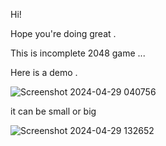 Hi!

Hope you're doing great .

This is incomplete 2048 game ...

Here is a demo .

![Screenshot 2024-04-29 040756](https://github.com/AlirezaSaadatmand/2048-Game/assets/157215281/12eb4ce2-000d-40df-971e-b8417978a224)



it can be small or big


![Screenshot 2024-04-29 132652](https://github.com/AlirezaSaadatmand/2048-Game/assets/157215281/a69d6486-c2d5-4594-aeb8-a292f4289efb)